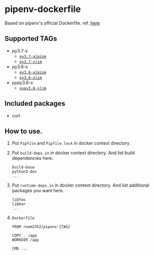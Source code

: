 # pipenv-dockerfile

Based on pipenv's official Dockerfile.
ref. [here](https://github.com/pypa/pipenv/blob/master/Dockerfile)


## Supported TAGs

* py3.7-x
  * [`py3.7-alpine`](https://github.com/room2352/pipenv-dockerfile/blob/master/alpine/py3.7/Dockerfile)
  * [`py3.7-slim`](https://github.com/room2352/pipenv-dockerfile/blob/master/slim/py3.7/Dockerfile)
* py3.6-x
  * [`py3.6-alpine`](https://github.com/room2352/pipenv-dockerfile/blob/master/alpine/py3.6/Dockerfile)
  * [`py3.6-slim`](https://github.com/room2352/pipenv-dockerfile/blob/master/slim/py3.6/Dockerfile)
* pypy3.6-x
  * [`pypy3.6-slim`](https://github.com/room2352/pipenv-dockerfile/blob/master/slim/pypy3.6/Dockerfile)


## Included packages

* curl


## How to use.

1. Put `Pipfile` and `Pipfile.lock` in docker context directory.

2. Put `build-deps.in` in docker context directory.
And list build dependencies here.

    ```
    build-base
    python3-dev
    ...
    ```

3. Put `runtime-deps.in` in docker context directory.
And list additional packages you want here.

    ```
    libfoo
    libbar
    ...
    ```

4. `Dockerfile`

    ```
    FROM room2352/pipenv:{TAG}

    COPY . /app
    WORKDIR /app

    CMD ...
    ```

